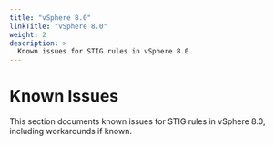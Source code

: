 ```yaml
---
title: "vSphere 8.0"
linkTitle: "vSphere 8.0"
weight: 2
description: >
  Known issues for STIG rules in vSphere 8.0.
---
```

# Known Issues
This section documents known issues for STIG rules in vSphere 8.0, including workarounds if known.
